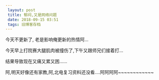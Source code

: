 ```yaml
---
 layout: post
 title: 郁闷,又是网络问题
 date: 2018-09-15 03:51
 tags: 旧博客存档
---
```

今天不更新了, 老是影响俺更新的热情阿...



今天早上打院赛大腿肌肉被撞伤了,下午又跟师兄们接着打...



结果导致现在又痛又累又困......



阿,明天好像还有家教,阿,北电复习资料还没看....阿阿阿阿~~~~~~~~~~~~

